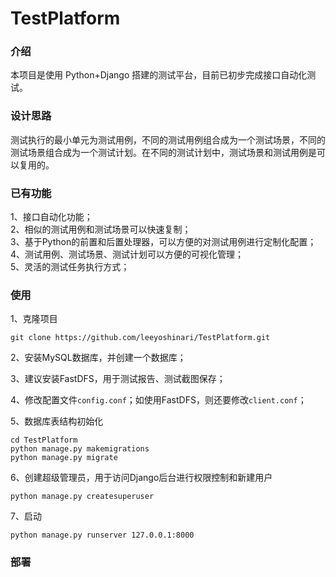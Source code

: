 # TestPlatform

### 介绍
本项目是使用 Python+Django 搭建的测试平台，目前已初步完成接口自动化测试。

### 设计思路
测试执行的最小单元为测试用例，不同的测试用例组合成为一个测试场景，不同的测试场景组合成为一个测试计划。在不同的测试计划中，测试场景和测试用例是可以复用的。

### 已有功能
1、接口自动化功能；<br>
2、相似的测试用例和测试场景可以快速复制；<br>
3、基于Python的前置和后置处理器，可以方便的对测试用例进行定制化配置；<br>
4、测试用例、测试场景、测试计划可以方便的可视化管理；<br>
5、灵活的测试任务执行方式；<br>


### 使用
1、克隆项目<br>
 ```
 git clone https://github.com/leeyoshinari/TestPlatform.git
```
 
2、安装MySQL数据库，并创建一个数据库；

3、建议安装FastDFS，用于测试报告、测试截图保存；

4、修改配置文件`config.conf`；如使用FastDFS，则还要修改`client.conf`；

5、数据库表结构初始化
```
cd TestPlatform 
python manage.py makemigrations
python manage.py migrate
```

6、创建超级管理员，用于访问Django后台进行权限控制和新建用户
```
python manage.py createsuperuser
```

7、启动
```
python manage.py runserver 127.0.0.1:8000
```


### 部署
